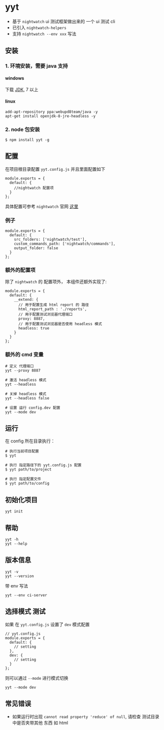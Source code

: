 # yyt
* 基于 `nightwatch` ui 测试框架做出来的 一个 ui 测试 cli
* 已引入 `nightwatch-helpers`
* 支持 `nightwatch --env xxx` 写法

## 安装
### 1. 环境安装，需要 java 支持
#### windows
下载 [JDK](https://www.oracle.com/technetwork/java/javase/downloads/index.html), 7 以上

#### linux
```
add-apt-repository ppa:webupd8team/java -y
apt-get install openjdk-8-jre-headless -y
```

### 2. node 包安装
```
$ npm install yyt -g
```


## 配置
在项目根目录配置 `yyt.config.js` 并且里面配置如下
```
module.exports = {
  default: {
    //nightwatch 配置项
  }
};
```

具体配置可参考 `nightwatch` 官网 [这里](http://nightwatchjs.org/gettingstarted#settings-file)

### 例子
```
module.exports = {
  default: {
    src_folders: ['nightwatch/test'],
    custom_commands_path: ['nightwatch/commands'],
    output_folder: false
  }
};
```

### 额外的配置项
除了 `nightwatch` 的 配置项外， 本组件还额外实现了:

```
module.exports = {
  default: {
    __extend: {
      // 用于配置生成 html report 的 路径
      html_report_path : './reports',
      // 用于配置测试浏览器代理端口
      proxy: 8887,
      // 用于配置测试浏览器是否使用 headless 模式
      headless: true
    }
  }
};

```

### 额外的 cmd 变量
```
# 定义 代理端口
yyt --proxy 8887

# 激活 headless 模式
yyt --headless

# 关掉 headless 模式
yyt --headless false

# 设置 运行 config.dev 配置
yyt --mode dev
```


## 运行
在 config 所在目录执行：
```
# 执行当前项目配置
$ yyt

# 执行 指定路径下的 yyt.config.js 配置
$ yyt path/to/project

# 执行 指定配置文件
$ yyt path/to/config
```

## 初始化项目
```
yyt init
```

## 帮助
```
yyt -h
yyt --help
```

## 版本信息
```
yyt -v
yyt --version
```

带 env 写法
```
yyt --env ci-server
```

## 选择模式 测试
如果 在 `yyt.config.js` 设置了 `dev` 模式配置
```
// yyt.config.js
module.exports = {
  default: {
    // setting
  },
  dev: {
    // setting
  }
};
```
则可以通过 `--mode` 进行模式切换

```
yyt --mode dev
```

## 常见错误
* 如果运行时出现 `cannot read property 'reduce' of null`, 请检查 测试目录中是否夹带其他 东西 如 html

